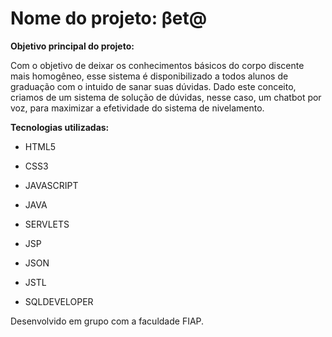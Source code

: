 
<h1>Nome do projeto: βet@</h1>

**Objetivo principal do projeto:**

Com o objetivo de deixar os conhecimentos básicos do corpo discente mais homogêneo, esse 
sistema é disponibilizado a todos alunos de graduação com o intuido de sanar suas dúvidas. 
Dado este conceito, criamos de um sistema de solução de dúvidas, nesse caso, um chatbot por voz, para 
maximizar a efetividade do sistema de nivelamento.

**Tecnologias utilizadas:**

- HTML5

- CSS3

- JAVASCRIPT

- JAVA

- SERVLETS

- JSP

- JSON

- JSTL

- SQLDEVELOPER

Desenvolvido em grupo com a faculdade FIAP.
